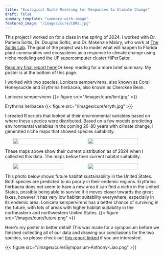 ```yaml
---
title: "Ecological Niche Modeling for Responses to Climate Change"
draft: false
summary_template: "summary-with-image"
featured_image: "/images/cure/CURE.jpg" 
---
```



This project I worked on for a class in the spring of 2024. I worked with Dr. Pamela Soltis, Dr. Douglas Soltis, and Dr. Makenzie Mabry, who work at <a href="https://www.floridamuseum.ufl.edu/soltis-lab/" target="_blank">The Soltis Lab</a>. The goal of the project was to model what will happen to Florida plant communities and ecosystems as a response to climate change using niche modeling and the UF supercomputer cluster HiPerGator.

<a href="/portfolio/files/FinalReportAnthonyLiao.pdf" target="_blank">Read my final report here!</a>Or keep reading for a more brief summary. My poster is at the bottom of this page.

I worked with two species, Lonicera sempervirens, also known as Coral Honeysuckle and Erythrina herbacea, also known as Cherokee Bean.

Lonicera sempervirens
{{< figure src="/images/cure/loni.jpg" >}}

Erythrina herbacea
{{< figure src="/images/cure/eryth.jpg" >}}

I created R scripts that looked at their environmental variables based on where these species were distributed. Based on a few models predicting environmental variables in the coming 20-80 years with climate change, I generated niche maps that showed species suitability.

<div style="display: flex; gap: 10px; justify-content: flex-start; margin-left: 5%;">
  <img src="/portfolio/images/cure/Erythrina_herbacea_cleaned_data_map.png" style="width: 70%;">
  <img src="/portfolio/images/cure/Lonicera_sempervirens_cleaned_map.png" style="width: 70%;">
</div>

These maps above show their current distribution as of 2024 when I collected this data. The maps below their current habitat suitability.

<div style="display: flex; gap: 10px; justify-content: flex-start; margin-left: 5%;">
  <img src="/images/cure/one.png" style="width: 70%;">
  <img src="/images/cure/erythrina.png" style="width: 70%;">
</div>

This photo below shows future habitat sustainability in the United States. Both species are predicted to do poorly in their endemic
regions. Erythrina herbacea does not seem to have a new area it can find a niche in the United States,
possibly being able to survive if it moves closer towards the great lakes, however it has very low habitat
suitability everywhere, especially in its endemic area. Lonicera sempervirens has a better chance of
surviving in the future, with lots of areas with higher habitat suitability in the northeastern and
northwestern United States.
{{< figure src="/images/cure/future.png" >}}


Here's my poster in better detail! This was made for a symposium before we finished collecting all of our data and drawing our conclusions for the two species, so please check out <a href="/files/FinalReportAnthonyLiao.pdf" target="_blank">this report linked</a> if you are interested.

{{< figure src="/images/cure/Symposium-Anthony-Liao.png" >}}